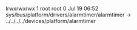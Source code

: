 lrwxrwxrwx 1 root root 0 Jul 19 06:52 sys/bus/platform/drivers/alarmtimer/alarmtimer -> ../../../../devices/platform/alarmtimer
